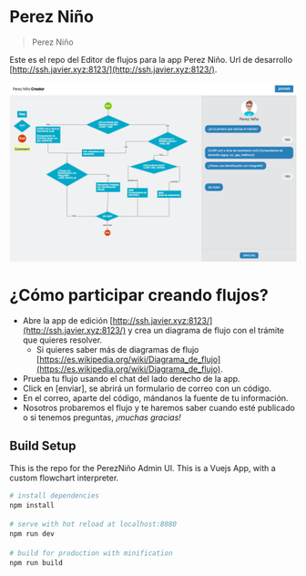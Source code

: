 # Perez Niño
> Perez Niño

Este es el repo del Editor de flujos para la app Perez Niño. Url de desarrollo [http://ssh.javier.xyz:8123/](http://ssh.javier.xyz:8123/).

![Perez Niño](screenshot.png)

# ¿Cómo participar creando flujos?
* Abre la app de edición [http://ssh.javier.xyz:8123/](http://ssh.javier.xyz:8123/) y crea un diagrama de flujo con el trámite que quieres resolver.
	* Si quieres saber más de diagramas de flujo [https://es.wikipedia.org/wiki/Diagrama_de_flujo](https://es.wikipedia.org/wiki/Diagrama_de_flujo).
* Prueba tu flujo usando el chat del lado derecho de la app.
* Click en [enviar], se abrirá un formulario de correo con un código.
* En el correo, aparte del código, mándanos la fuente de tu información.
* Nosotros probaremos el flujo y te haremos saber cuando esté publicado o si tenemos preguntas, *¡muchas gracias!*

## Build Setup

This is the repo for the PerezNiño Admin UI. This is a Vuejs App, with a custom flowchart interpreter.

``` bash
# install dependencies
npm install

# serve with hot reload at localhost:8080
npm run dev

# build for production with minification
npm run build
```
